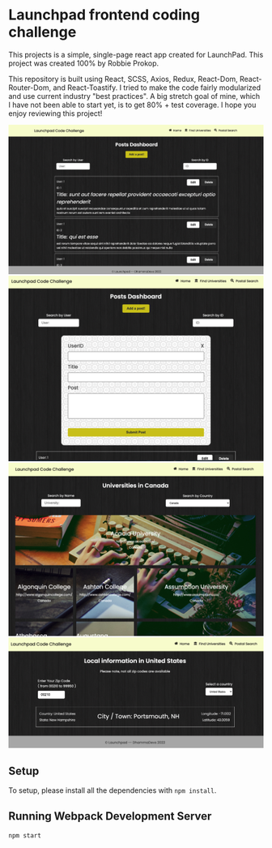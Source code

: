 <h1>Launchpad frontend coding challenge</h1>

This projects is a simple, single-page react app created for LaunchPad. This project was created 100% by Robbie Prokop.

This repository is built using React, SCSS, Axios, Redux, React-Dom, React-Router-Dom, and React-Toastify. I tried to make the code fairly modularized and use current industry "best practices". A big stretch goal of mine, which I have not been able to start yet, is to get 80% + test coverage. I hope you enjoy reviewing this project!

<img src="https://github.com/RobbieProkop/robbie-prokop_launchpad-react-code-challenge/blob/readme/frontend/public/1.home.png" />
<img src="https://github.com/RobbieProkop/robbie-prokop_launchpad-react-code-challenge/blob/readme/frontend/public/2.form.png" />
<img src="https://github.com/RobbieProkop/robbie-prokop_launchpad-react-code-challenge/blob/readme/frontend/public/3.uni.png" />
<img src="https://github.com/RobbieProkop/robbie-prokop_launchpad-react-code-challenge/blob/readme/frontend/public/4.PostalLookup.png" />

## Setup

To setup, please install all the dependencies with `npm install`.

## Running Webpack Development Server

```sh
npm start
```
